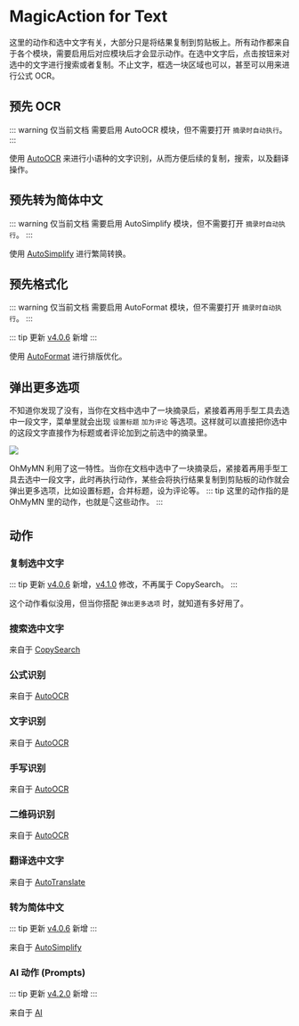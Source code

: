 # MagicAction for Text

这里的动作和选中文字有关，大部分只是将结果复制到剪贴板上。所有动作都来自于各个模块，需要启用后对应模块后才会显示动作。在选中文字后，点击按钮来对选中的文字进行搜索或者复制。不止文字，框选一块区域也可以，甚至可以用来进行公式 OCR。

## 预先 OCR

::: warning 仅当前文档
需要启用 AutoOCR 模块，但不需要打开 `摘录时自动执行`。
:::

使用 [AutoOCR](autoocr.md) 来进行小语种的文字识别，从而方便后续的复制，搜索，以及翻译操作。

## 预先转为简体中文

::: warning 仅当前文档
需要启用 AutoSimplify 模块，但不需要打开 `摘录时自动执行`。
:::

使用 [AutoSimplify](autosimplify.md) 进行繁简转换。

## 预先格式化

::: warning 仅当前文档
需要启用 AutoFormat 模块，但不需要打开 `摘录时自动执行`。
:::

::: tip 更新
[v4.0.6](/update.md) 新增
:::

使用 [AutoFormat](./autoformat.md) 进行排版优化。

## 弹出更多选项

不知道你发现了没有，当你在文档中选中了一块摘录后，紧接着再用手型工具去选中一段文字，菜单里就会出现 `设置标题` `加为评论` 等选项。这样就可以直接把你选中的这段文字直接作为标题或者评论加到之前选中的摘录里。

![](https://testmnbbs.oss-cn-zhangjiakou.aliyuncs.com/pic/ebffda8ba4d486a3d3.gif?x-oss-process=base_webp)

OhMyMN 利用了这一特性。当你在文档中选中了一块摘录后，紧接着再用手型工具去选中一段文字，此时再执行动作，某些会将执行结果复制到剪贴板的动作就会弹出更多选项，比如设置标题，合并标题，设为评论等。
::: tip
这里的动作指的是 OhMyMN 里的动作，也就是👇这些动作。
:::
## 动作

### 复制选中文字

::: tip 更新
[v4.0.6](/update.md) 新增，[v4.1.0](/update.md) 修改，不再属于 CopySearch。
:::

这个动作看似没用，但当你搭配 `弹出更多选项` 时，就知道有多好用了。

### 搜索选中文字

来自于 [CopySearch](copysearch.md)

### 公式识别

来自于 [AutoOCR](autoocr.md)

### 文字识别

来自于 [AutoOCR](autoocr.md)

### 手写识别

来自于 [AutoOCR](autoocr.md)

### 二维码识别

来自于 [AutoOCR](autoocr.md)

### 翻译选中文字

来自于 [AutoTranslate](autotranslate.md)

### 转为简体中文

::: tip 更新
[v4.0.6](/update.md) 新增
:::

来自于 [AutoSimplify](autosimplify.md)

### AI 动作 (Prompts)
::: tip 更新
[v4.2.0](/update.md) 新增
:::

来自于 [AI](ai.md)